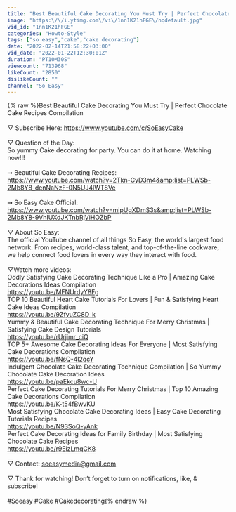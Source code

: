 ```yaml
---
title: "Best Beautiful Cake Decorating You Must Try | Perfect Chocolate Cake Recipes Compilation"
image: "https:\/\/i.ytimg.com\/vi\/1nn1K21hFGE\/hqdefault.jpg"
vid_id: "1nn1K21hFGE"
categories: "Howto-Style"
tags: ["so easy","cake","cake decorating"]
date: "2022-02-14T21:58:22+03:00"
vid_date: "2022-01-22T12:30:01Z"
duration: "PT10M30S"
viewcount: "713968"
likeCount: "2850"
dislikeCount: ""
channel: "So Easy"
---
```

{% raw %}Best Beautiful Cake Decorating You Must Try | Perfect Chocolate Cake Recipes Compilation<br /><br />▽ Subscribe Here: <a rel="nofollow" target="blank" href="https://www.youtube.com/c/SoEasyCake">https://www.youtube.com/c/SoEasyCake</a><br /><br />▽ Question of the Day: <br />So yummy Cake decorating for party. You can do it at home. Watching now!!!<br /><br />➞ Beautiful Cake Decorating Recipes: <br /><a rel="nofollow" target="blank" href="https://www.youtube.com/watch?v=2Tkn-CyD3m4&amp;list=PLWSb-2Mb8Y8_denNaNzF-0N5UJ4lWT8Ve">https://www.youtube.com/watch?v=2Tkn-CyD3m4&amp;list=PLWSb-2Mb8Y8_denNaNzF-0N5UJ4lWT8Ve</a><br /><br />➞ So Easy Cake Official: <br /><a rel="nofollow" target="blank" href="https://www.youtube.com/watch?v=mipUgXDmS3s&amp;list=PLWSb-2Mb8Y8-9VhIUXdJKTnbRjViHOZbP">https://www.youtube.com/watch?v=mipUgXDmS3s&amp;list=PLWSb-2Mb8Y8-9VhIUXdJKTnbRjViHOZbP</a><br /><br />▽ About So Easy: <br />The official YouTube channel of all things So Easy, the world's largest food network. From recipes, world-class talent, and top-of-the-line cookware, we help connect food lovers in every way they interact with food.<br /><br />▽Watch more videos:<br />Oddly Satisfying Cake Decorating Technique Like a Pro | Amazing Cake Decorations Ideas Compilation<br /><a rel="nofollow" target="blank" href="https://youtu.be/MFNUrdyY8Fg">https://youtu.be/MFNUrdyY8Fg</a><br />TOP 10 Beautiful Heart Cake Tutorials For Lovers | Fun &amp; Satisfying Heart Cake Ideas Compilation<br /><a rel="nofollow" target="blank" href="https://youtu.be/9ZfyuZC8D_k">https://youtu.be/9ZfyuZC8D_k</a><br />Yummy &amp; Beautiful Cake Decorating Technique For Merry Christmas | Satisfying Cake Design Tutorials <br /><a rel="nofollow" target="blank" href="https://youtu.be/rUrjimr_ciQ">https://youtu.be/rUrjimr_ciQ</a><br />TOP 5+ Awesome Cake Decorating Ideas For Everyone | Most Satisfying Cake Decorations Compilation<br /><a rel="nofollow" target="blank" href="https://youtu.be/fNsQ-4l2qcY">https://youtu.be/fNsQ-4l2qcY</a><br />Indulgent Chocolate Cake Decorating Technique Compilation | So Yummy Chocolate Cake Decoration Ideas<br /><a rel="nofollow" target="blank" href="https://youtu.be/paEkcu8wc-U">https://youtu.be/paEkcu8wc-U</a><br />Perfect Cake Decorating Tutorials For Merry Christmas | Top 10 Amazing Cake Decorations Compilation<br /><a rel="nofollow" target="blank" href="https://youtu.be/K-t54fBwvKU">https://youtu.be/K-t54fBwvKU</a><br />Most Satisfying Chocolate Cake Decorating Ideas | Easy Cake Decorating Tutorials Recipes<br /><a rel="nofollow" target="blank" href="https://youtu.be/N93SoQ-yAnk">https://youtu.be/N93SoQ-yAnk</a><br />Perfect Cake Decorating Ideas for Family Birthday | Most Satisfying Chocolate Cake Recipes<br /><a rel="nofollow" target="blank" href="https://youtu.be/r9EizLmqCK8">https://youtu.be/r9EizLmqCK8</a><br /><br />▽ Contact: soeasymedia@gmail.com<br /><br />▽ Thank for watching! Don’t forget to turn on notifications, like, &amp; subscribe!<br /><br />#Soeasy​ #Cake #Cakedecorating{% endraw %}
